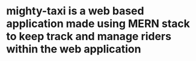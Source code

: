 # mighty-taxi is a web based application made using MERN stack to keep track and manage riders within the web application
